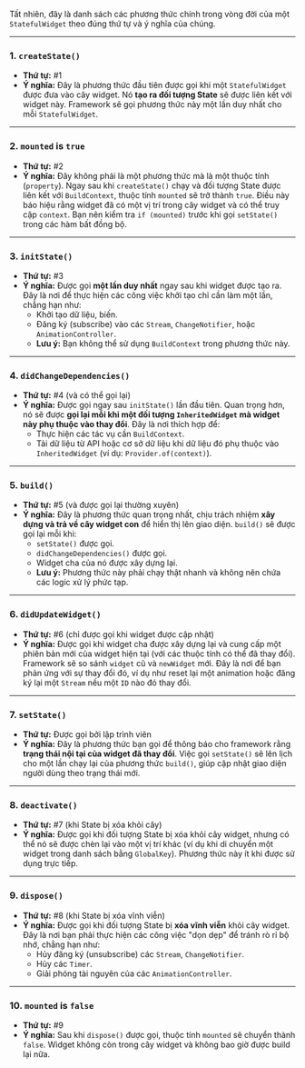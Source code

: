 Tất nhiên, đây là danh sách các phương thức chính trong vòng đời của một `StatefulWidget` theo đúng thứ tự và ý nghĩa của chúng.



---
### **1. `createState()`**
* **Thứ tự:** #1
* **Ý nghĩa:** Đây là phương thức đầu tiên được gọi khi một `StatefulWidget` được đưa vào cây widget. Nó **tạo ra đối tượng State** sẽ được liên kết với widget này. Framework sẽ gọi phương thức này một lần duy nhất cho mỗi `StatefulWidget`.

---
### **2. `mounted` is `true`**
* **Thứ tự:** #2
* **Ý nghĩa:** Đây không phải là một phương thức mà là một thuộc tính (`property`). Ngay sau khi `createState()` chạy và đối tượng State được liên kết với `BuildContext`, thuộc tính `mounted` sẽ trở thành `true`. Điều này báo hiệu rằng widget đã có một vị trí trong cây widget và có thể truy cập `context`. Bạn nên kiểm tra `if (mounted)` trước khi gọi `setState()` trong các hàm bất đồng bộ.

---
### **3. `initState()`**
* **Thứ tự:** #3
* **Ý nghĩa:** Được gọi **một lần duy nhất** ngay sau khi widget được tạo ra. Đây là nơi để thực hiện các công việc khởi tạo chỉ cần làm một lần, chẳng hạn như:
    * Khởi tạo dữ liệu, biến.
    * Đăng ký (subscribe) vào các `Stream`, `ChangeNotifier`, hoặc `AnimationController`.
    * **Lưu ý:** Bạn không thể sử dụng `BuildContext` trong phương thức này.

---
### **4. `didChangeDependencies()`**
* **Thứ tự:** #4 (và có thể gọi lại)
* **Ý nghĩa:** Được gọi ngay sau `initState()` lần đầu tiên. Quan trọng hơn, nó sẽ được **gọi lại mỗi khi một đối tượng `InheritedWidget` mà widget này phụ thuộc vào thay đổi**. Đây là nơi thích hợp để:
    * Thực hiện các tác vụ cần `BuildContext`.
    * Tải dữ liệu từ API hoặc cơ sở dữ liệu khi dữ liệu đó phụ thuộc vào `InheritedWidget` (ví dụ: `Provider.of(context)`).

---
### **5. `build()`**
* **Thứ tự:** #5 (và được gọi lại thường xuyên)
* **Ý nghĩa:** Đây là phương thức quan trọng nhất, chịu trách nhiệm **xây dựng và trả về cây widget con** để hiển thị lên giao diện. `build()` sẽ được gọi lại mỗi khi:
    * `setState()` được gọi.
    * `didChangeDependencies()` được gọi.
    * Widget cha của nó được xây dựng lại.
    * **Lưu ý:** Phương thức này phải chạy thật nhanh và không nên chứa các logic xử lý phức tạp.

---
### **6. `didUpdateWidget()`**
* **Thứ tự:** #6 (chỉ được gọi khi widget được cập nhật)
* **Ý nghĩa:** Được gọi khi widget cha được xây dựng lại và cung cấp một phiên bản mới của widget hiện tại (với các thuộc tính có thể đã thay đổi). Framework sẽ so sánh `widget` cũ và `newWidget` mới. Đây là nơi để bạn phản ứng với sự thay đổi đó, ví dụ như reset lại một animation hoặc đăng ký lại một `Stream` nếu một `ID` nào đó thay đổi.

---
### **7. `setState()`**
* **Thứ tự:** Được gọi bởi lập trình viên
* **Ý nghĩa:** Đây là phương thức bạn gọi để thông báo cho framework rằng **trạng thái nội tại của widget đã thay đổi**. Việc gọi `setState()` sẽ lên lịch cho một lần chạy lại của phương thức `build()`, giúp cập nhật giao diện người dùng theo trạng thái mới.

---
### **8. `deactivate()`**
* **Thứ tự:** #7 (khi State bị xóa khỏi cây)
* **Ý nghĩa:** Được gọi khi đối tượng State bị xóa khỏi cây widget, nhưng có thể nó sẽ được chèn lại vào một vị trí khác (ví dụ khi di chuyển một widget trong danh sách bằng `GlobalKey`). Phương thức này ít khi được sử dụng trực tiếp.

---
### **9. `dispose()`**
* **Thứ tự:** #8 (khi State bị xóa vĩnh viễn)
* **Ý nghĩa:** Được gọi khi đối tượng State bị **xóa vĩnh viễn** khỏi cây widget. Đây là nơi bạn phải thực hiện các công việc "dọn dẹp" để tránh rò rỉ bộ nhớ, chẳng hạn như:
    * Hủy đăng ký (unsubscribe) các `Stream`, `ChangeNotifier`.
    * Hủy các `Timer`.
    * Giải phóng tài nguyên của các `AnimationController`.

---
### **10. `mounted` is `false`**
* **Thứ tự:** #9
* **Ý nghĩa:** Sau khi `dispose()` được gọi, thuộc tính `mounted` sẽ chuyển thành `false`. Widget không còn trong cây widget và không bao giờ được build lại nữa.
